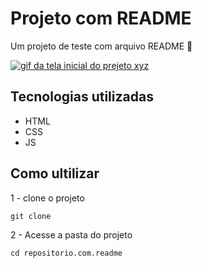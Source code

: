 # Projeto com README
Um projeto de teste com arquivo README 🚀

[<img src="./tela.gif" alt="gif da tela inicial do prejeto xyz">](https://google.com)

## Tecnologias utilizadas
- HTML
- CSS
- JS

## Como ultilizar 

1 - clone o projeto
```
git clone
```

2 - Acesse a pasta do projeto
```
cd repositorio.com.readme
```